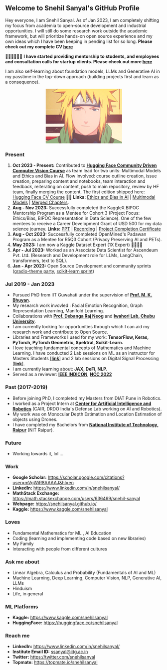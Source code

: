 ## Welcome to Snehil Sanyal's GitHub Profile

Hey everyone, I am Snehil Sanyal. As of Jan 2023, I am completely shifting my focus from academia to open-source development and industrial opportunities. I will still do some research work outside the academic framework, but will prioritize hands-on open source experience and my own ideas which I have been keeping in pending list for so long. 
**Please check out my complete CV [here](https://flowcv.com/resume/0i70i4l8eo)**

🧑🏻‍🏫🧑🏻‍🎓 **I have started providing mentorship to students, and employees and consultation calls for startup clients. Please check out more [here](https://topmate.io/snehilsanyal)**

I am also self-learning about foundation models, LLMs and Generative AI in my passtime in the top-down approach (building projects first and learn as a consequence).

<p align="center"><img src="https://github.com/snehilsanyal/snehilsanyal/blob/main/assets/EtkW.gif?raw=true"></p>

### Present 
1.  **Oct 2023 - Present:** Contributed to **[Hugging Face Community Driven Computer Vision Course](https://github.com/johko/computer-vision-course)** as team lead for two units: Multimodal Models and Ethics and Bias in AI. Flow involved: course outline creation, issue creation, preparing content and notebooks, team interaction and feedback, reiterating on content, push to main repository, review by HF team, finally merging the content. The first edition shipped here: [Hugging Face CV Course](https://huggingface.co/learn/computer-vision-course/unit0/welcome/welcome) 🤗🤗
**Links:** [Ethics and Bias in AI](https://github.com/johko/computer-vision-course/issues/51) | [Multimodal Models](https://github.com/johko/computer-vision-course/issues/54) | [Merged Chapters](https://github.com/johko/computer-vision-course/pulls?q=is%3Apr+snehilsanyal+is%3Aclosed).
2.  **Aug - Nov 2023:** Successfully completed the KaggleX BIPOC Mentorship Program as a Mentee for Cohort 3 (Project Focus: Ethics/Bias, BIPOC Representation in Data Science). One of the few mentees to receive a Career Development Grant of USD 500 for my data science journey. **Links:** [PPT](https://docs.google.com/presentation/d/1Asx8xKGQrezKZUfT4U6Agrmd59vJycRW9_yl7y9dgMg/edit#slide=id.p2) | [Recording](https://drive.google.com/file/d/1343wgCjXQOfakfotFflKFGJV42E6fT_W/view) | [Project Completion Certificate](https://drive.google.com/file/d/1cN9Q6MtQuhek8zP85MoHx2ZNH5KN01nD/view?usp=sharing)
3. **Aug - Oct 2023:** Successfully completed OpenMined's Padawan Program as a Mentee for R5Q3 Cohort (Privacy Preserving AI and PETs).
4. **May 2023:** I am now a Kaggle Dataset Expert (1X Expert) 🤗🥇🥈🥉
5. **Apr - Jul 2023:** Worked as an Associate Data Scientist for Ascendeum Pvt. Ltd. (Research and Development role for LLMs, LangChain, transformers, text to SQL).
6. **Jan - Apr 2023:** Open Source Development and community sprints ([gradio-theme party](https://huggingface.co/Gradio-Themes), [scikit-learn sprint](https://blog.scikit-learn.org/updates/community/joining-forces-hugging-face/))

### Jul 2019 -  Jan 2023
- Pursued PhD from IIT Guwahati under the supervision of [**Prof. M. K. Bhuyan**](https://iitg.ac.in/mkb/index.php).
- My research work invovled : Facial Emotion Recognition, Graph Representation Learning, Manifold Learning.
- Collaborations with [**Prof. Debanga Raj Neog**](https://debanga.github.io/) and [**Iwahori Lab, Chubu University**](http://www.cvl.cs.chubu.ac.jp/).
- I am currently looking for opportunities through which I can aid my research work and contribute to Open Source.
- Libraries and Frameworks I used for my work: **TensorFlow, Keras, PyTorch, PyTorch Geometric, Spektral, Scikit-Learn.**
- I love teaching fundamental concepts of Mathematics and Machine Learning. I have conducted 2 Lab sessions on ML as an instructor for Masters Students [[**link**]](https://snehilsanyal.github.io/EE524/) and 2 lab sessions on Digital Signal Processing [[**link**]](https://snehilsanyal.github.io/EE521/).
- I am currently learning about: **JAX, DeFi, NLP.**
- Served as a reviewer: [**IEEE INDICON**](https://www.ewh.ieee.org/r10/calcutta/indicon2021/index.html), [**NCC 2022**](https://ee.iitb.ac.in/~ncc2022/)

### Past (2017-2019)
- Before joining PhD, I completed my Masters from DIAT Pune in Robotics. 
- I worked as a Project Intern at [**Center for Artificial Intelligence and Robotics**](https://www.drdo.gov.in/labs-establishment/about-us/centre-artificial-intelligence-robotics-cair) (CAIR, DRDO India's Defense Lab working on AI and Robotics).
- My work was on Monocular Depth Estimation and Location Estimation of objects using Drones.
- I have completed my Bachelors from [**National Institute of Technology, Raipur**](http://nitrr.ac.in/) (NIT Raipur).

### Future
- Working towards it, lol ...

### Work
- **Google Scholar:** https://scholar.google.com/citations?user=mVgWiR8AAAAJ&hl=en
- **LinkedIn:** https://www.linkedin.com/in/snehilsanyal/
- **MathStack Exchange:** https://math.stackexchange.com/users/636469/snehil-sanyal
- **Webpage:** https://snehilsanyal.github.io/
- **Kaggle:** https://www.kaggle.com/snehilsanyal 

### Loves
- Fundamental Mathematics for ML , AI Education
- Coding (learning and implementing code based on new libraries)
- My Family
- Interacting with people from different cultures

### Ask me about
- Linear Algebra, Calculus and Probability (Fundamentals of AI and ML)
- Machine Learning, Deep Learning, Computer Vision, NLP, Generative AI, LLMs
- Hinduism
- Life, in general

### ML Platforms
- **Kaggle:** https://www.kaggle.com/snehilsanyal
- **HuggingFace:** https://huggingface.co/snehilsanyal

### Reach me
- **LinkedIn:** https://www.linkedin.com/in/snehilsanyal/ 
- **Institute Email ID:** ssanyal@iitg.ac.in
- **Twitter:** https://twitter.com/snehilsanyal
- **Topmate:** https://topmate.io/snehilsanyal


